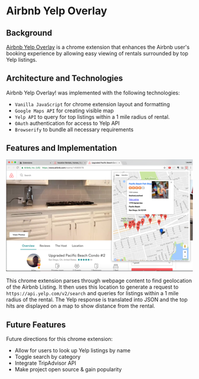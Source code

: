 # Airbnb Yelp Overlay

## Background

[Airbnb Yelp Overlay](https://lmadigan.github.io/airbnb-yelp-chrome/) is a chrome extension that enhances the Airbnb user's booking experience by allowing easy viewing of rentals surrounded by top Yelp listings.

## Architecture and Technologies

Airbnb Yelp Overlay! was implemented with the following technologies:

 - `Vanilla JavaScript` for chrome extension layout and formatting
 - `Google Maps API` for creating visible map
 - `Yelp API`  to query for top listings within a 1 mile radius of rental.
 - `OAuth` authentication for access to Yelp API
 - `Browserify` to bundle all necessary requirements

## Features and Implementation
![](/docs/example.png)

This chrome extension parses through webpage content to find geolocation of the Airbnb Listing. It then uses this location to generate a request to `https://api.yelp.com/v2/search` and queries for listings within a 1 mile radius of the rental. The Yelp response is translated into JSON and the top hits are displayed on a map to show distance from the rental.


## Future Features

Future directions for this chrome extension:

- Allow for users to look up Yelp listings by name
- Toggle search by category
- Integrate TripAdvisor API
- Make project open source & gain popularity
